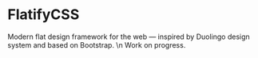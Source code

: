 # FlatifyCSS
Modern flat design framework for the web — inspired by Duolingo design system and based on Bootstrap. \n
Work on progress.
